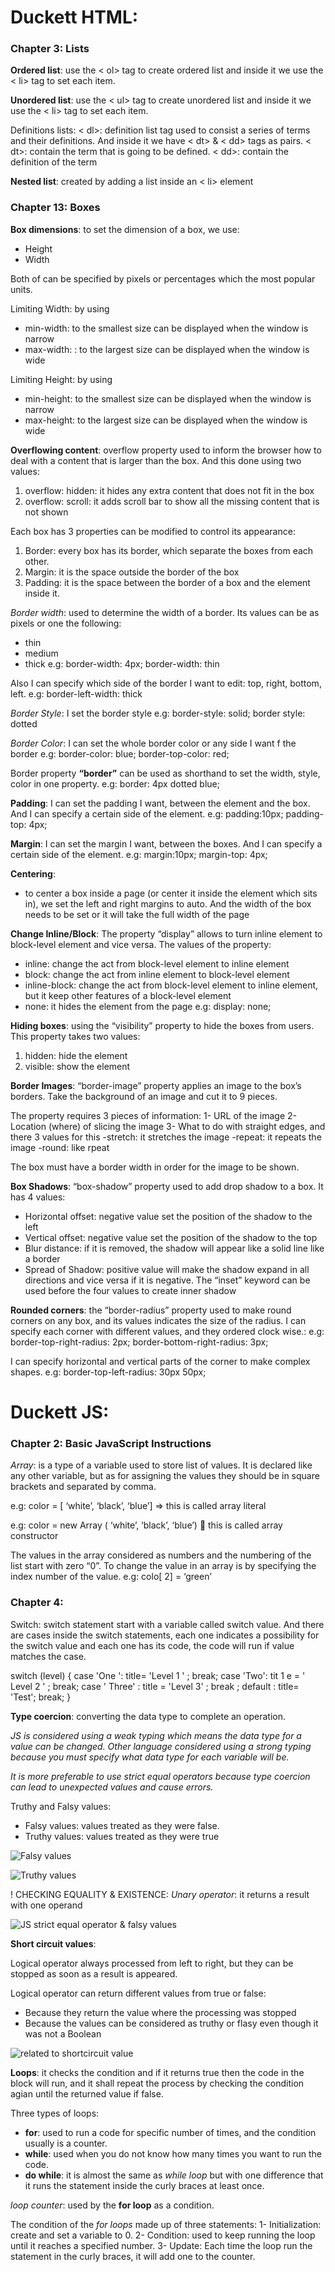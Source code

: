 # Duckett HTML:

### Chapter 3: Lists 

**Ordered list**: use the < ol> tag to create ordered list and inside it we use the <  li> tag to set each item.

**Unordered list**: use the  < ul> tag to create unordered list and inside it we use the < li> tag to set each item.

Definitions lists:
 < dl>: definition list tag used to consist a series of terms and their definitions. And inside it we have < dt> & < dd> tags as pairs.
 < dt>: contain the term that is going to be defined.
 < dd>: contain the definition of the term

**Nested list**: created by adding a list inside an < li> element


### Chapter 13: Boxes

**Box dimensions**: to set the dimension of a box, we use:
 -	Height
 - 	Width

Both of can be specified by pixels or percentages which the most popular units.

Limiting Width: by using
 -	min-width: to the smallest size can be displayed when the window is narrow
 -	max-width: : to the largest size can be displayed when the window is wide

Limiting Height: by using
 -	min-height: to the smallest size can be displayed when the window is narrow
 -	max-height: to the largest size can be displayed when the window is wide

**Overflowing content**: overflow property used to inform the browser how to deal with a content that is larger than the box. And this done using two values:
 1.	overflow: hidden: it hides any extra content that does not fit in the box
 2.	overflow: scroll: it adds scroll bar to show all the missing content that is not shown

Each box has 3 properties can be modified to control its appearance:
 1.	Border: every box has its border, which separate the boxes from each other.
 2.	Margin: it is the space outside the border of the box 
 3.	Padding: it is the space between the border of a box and the element inside it.

*Border width*: used to determine the width of a border. Its values can be as pixels or one the following: 
 -	 thin
 -	medium
 -	thick
e.g: border-width: 4px; 
     border-width: thin

Also I can specify which side of the border I want to edit: top, right, bottom, left.
e.g: border-left-width: thick


*Border Style*: I set the border style
e.g: border-style: solid;
     border style: dotted

*Border Color*: I can set the whole border color or any side I want f the border
e.g: border-color: blue; 
     border-top-color: red; 

Border property **“border”** can be used as shorthand to set the width, style, color in one property.
e.g: border: 4px dotted blue;

**Padding**: I can set the padding I want, between the element and the box. And I can specify a certain side of the element.
e.g: padding:10px;
      padding-top: 4px;

**Margin**: I can set the margin I want, between the boxes. And I can specify a certain side of the element.
e.g: margin:10px;
      margin-top: 4px;


**Centering**: 
-	to center a box 	inside a page (or center it inside the element which sits in), we set the left and right margins to auto. And the width of the box needs to be set or it will take the full width of the page

**Change Inline/Block**: The property “display” allows to turn inline element to block-level element and vice versa. The values of the property:
 -	inline: change the act from block-level element to inline element 
 -	block: change the act from inline element to block-level element
 -	inline-block: change the act from block-level element to inline element, but it keep other features of a block-level element 
 -	none: it hides the element from the page
e.g: display: none;

**Hiding boxes**: using the “visibility” property to hide the boxes from users. This property takes two values: 
 1.	hidden: hide the element
 2.	visible: show the element

**Border Images**: “border-image” property applies an image to the box’s borders. Take the background of an image and cut it to 9 pieces.

The property requires 3 pieces of information:
 1-	URL of the image
 2-	Location (where) of slicing the image
 3-	What to do with straight edges, and there 3 values for this
  -stretch: it stretches the image 
  -repeat: it repeats the image
  -round: like rpeat 

The box must have a border width in order for the image to be shown.

**Box Shadows**: “box-shadow” property used to add drop shadow to a box.  It has 4 values:
 -	Horizontal offset: negative value set the position of the shadow to the left
 -	Vertical offset: negative value set the position of the shadow to the top
 -	Blur distance: if it is removed, the shadow will appear like a solid line like a border
 -	Spread of Shadow:  positive value will make the shadow expand in all directions and vice versa if it is negative.
The “inset” keyword can be used before the four values to create inner shadow 

**Rounded corners**: the “border-radius” property used to make round corners on any box, and its values indicates the size of the radius.
I can specify each corner with different values, and they ordered clock wise.: 
e.g: border-top-right-radius: 2px;
     border-bottom-right-radius: 3px;

I can specify horizontal and vertical parts of the corner to make complex shapes.
e.g: border-top-left-radius: 30px 50px;






# Duckett JS: 

### Chapter 2: Basic JavaScript Instructions

*Array*: is a type of a variable used to store list of values. It is declared like any other variable, but as for assigning the values they should be in square brackets and separated by comma.

e.g: color = [ ‘white’, ‘black’, ‘blue’] => this is called array literal

e.g: color = new Array ( ‘white’, ‘black’, ‘blue’)  this is called array constructor

The values in the array considered as numbers and the numbering of the list start with zero “0”.
To change the value in an array is by specifying the index number of the value.
e.g: colo[ 2] = ‘green’

### Chapter 4: 
Switch: switch statement start with a variable called switch value. And there are cases inside the switch statements, each one indicates a possibility for the switch value and each one has its code, the code will run if value matches the case.

switch (level) { 
case 'One ': 
title= 'Level 1 ' ; 
break; 
case 'Two': 
tit 1 e = ' Level 2 ' ; 
break; 
case ' Three' : 
title = 'Level 3' ; 
break ; 
default : 
title= 'Test';
break;
}
 

**Type coercion**: converting the data type to complete an operation. 

*JS is considered using a weak typing which means the data type for a value can be changed. Other language considered using a strong typing because you must specify what data type for each variable will be.*

*It is more preferable to use strict equal operators because type coercion can lead to unexpected values and cause errors.*

Truthy and Falsy values: 
 -	Falsy values: values treated as they were false.
 -	Truthy values: values treated as they were true<br>

 ![Falsy values](../img/class03/Falsyvalues.jpg)<br>

 ![Truthy values](../img/class03/Truthyvalues.jpg)

!
CHECKING EQUALITY & EXISTENCE:
*Unary operator*: it returns a result with one operand <br>

![JS strict equal operator & falsy values](../img/class03/JSstrictequaloperator&falsyvalues.jpg)

**Short circuit values**:
 
 Logical operator always processed from left to right, but they can be stopped as soon as a result is appeared.

 Logical operator can return different values from true or false:
  -	Because they return the value where the processing was stopped
  -	Because the values can be considered as truthy or flasy even though it was not a Boolean <br>

  ![related to shortcircuit value](../img/class03/relatedtoshortcircuitvalue.jpg)



**Loops**: it checks the condition and if it returns true then the code in the block will run, and it shall repeat the process by checking the condition agian until the returned value if false.

Three types of loops:

- **for**: used to run a code for specific number of times, and the condition usually is a counter.
- **while**: used when you do not know how many times you want to run the code.
- **do while**: it is almost the same as *while loop* but with one difference that it runs the statement inside the curly braces at least once.

*loop counter*: used by the **for loop** as a condition.

The condition of the *for loops* made up of three statements:
 1- Initialization: create and set a variable to 0. 
 2- Condition: used to keep running the loop until it reaches a specified number.
 3- Update: Each time the loop run the statement in the curly braces, it will add one to the counter.
